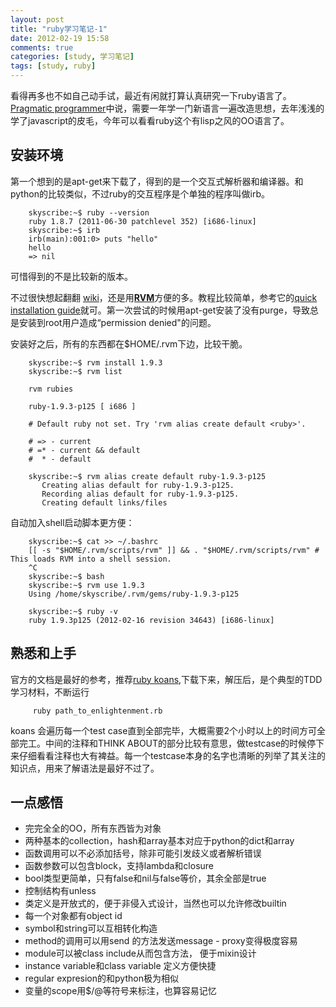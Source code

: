 ```yaml
---
layout: post
title: "ruby学习笔记-1"
date: 2012-02-19 15:58
comments: true
categories: [study, 学习笔记]
tags: [study, ruby]
---
```


看得再多也不如自己动手试，最近有闲就打算认真研究一下ruby语言了。[Pragmatic programmer](http://pragprog.com/the-pragmatic-programmer)中说，需要一年学一门新语言一遍改造思想，去年浅浅的学了javascript的皮毛，今年可以看看ruby这个有lisp之风的OO语言了。

## 安装环境

第一个想到的是apt-get来下载了，得到的是一个交互式解析器和编译器。和python的比较类似，不过ruby的交互程序是个单独的程序叫做irb。

        skyscribe:~$ ruby --version
        ruby 1.8.7 (2011-06-30 patchlevel 352) [i686-linux]
        skyscribe:~$ irb
        irb(main):001:0> puts "hello"
        hello
        => nil

可惜得到的不是比较新的版本。

不过很快想起翻翻 [wiki](http://en.wikipedia.org/wiki/Ruby_%28programming_language%29)，还是用[**RVM**](http://beginrescueend.com/)方便的多。教程比较简单，参考它的[quick installation guide](http://beginrescueend.com/rvm/install/)就可。第一次尝试的时候用apt-get安装了没有purge，导致总是安装到root用户造成“permission denied"的问题。

<!--more-->

安装好之后，所有的东西都在$HOME/.rvm下边，比较干脆。

        skyscribe:~$ rvm install 1.9.3
        skyscribe:~$ rvm list

        rvm rubies

        ruby-1.9.3-p125 [ i686 ]

        # Default ruby not set. Try 'rvm alias create default <ruby>'.

        # => - current
        # =* - current && default
        #  * - default

        skyscribe:~$ rvm alias create default ruby-1.9.3-p125
           Creating alias default for ruby-1.9.3-p125.
           Recording alias default for ruby-1.9.3-p125.
           Creating default links/files

自动加入shell启动脚本更方便：

        skyscribe:~$ cat >> ~/.bashrc
        [[ -s "$HOME/.rvm/scripts/rvm" ]] && . "$HOME/.rvm/scripts/rvm" # This loads RVM into a shell session.
        ^C
        skyscribe:~$ bash
        skyscribe:~$ rvm use 1.9.3
        Using /home/skyscribe/.rvm/gems/ruby-1.9.3-p125

        skyscribe:~$ ruby -v
        ruby 1.9.3p125 (2012-02-16 revision 34643) [i686-linux]

## 熟悉和上手

官方的文档是最好的参考，推荐[ruby koans](http://rubykoans.com/),下载下来，解压后，是个典型的TDD学习材料，不断运行

         ruby path_to_enlightenment.rb

koans 会遍历每一个test case直到全部完毕，大概需要2个小时以上的时间方可全部完工。中间的注释和THINK ABOUT的部分比较有意思，做testcase的时候停下来仔细看看注释也大有裨益。每一个testcase本身的名字也清晰的列举了其关注的知识点，用来了解语法是最好不过了。

## 一点感悟

- 完完全全的OO，所有东西皆为对象
- 两种基本的collection，hash和array基本对应于python的dict和array
- 函数调用可以不必添加括号，除非可能引发歧义或者解析错误
- 函数参数可以包含block，支持lambda和closure
- bool类型更简单，只有false和nil与false等价，其余全部是true
- 控制结构有unless
- 类定义是开放式的，便于非侵入式设计，当然也可以允许修改builtin
- 每一个对象都有object id
- symbol和string可以互相转化构造
- method的调用可以用send 的方法发送message -  proxy变得极度容易
- module可以被class include从而包含方法， 便于mixin设计
- instance variable和class variable 定义方便快捷
- regular expresion的和python极为相似
- 变量的scope用$/@等符号来标注，也算容易记忆


